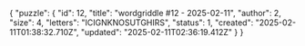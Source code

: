 {
  "puzzle": {
    "id": 12,
    "title": "wordgriddle #12 - 2025-02-11",
    "author": 2,
    "size": 4,
    "letters": "ICIGNKNOSUTGHIRS",
    "status": 1,
    "created": "2025-02-11T01:38:32.710Z",
    "updated": "2025-02-11T02:36:19.412Z"
  }
}